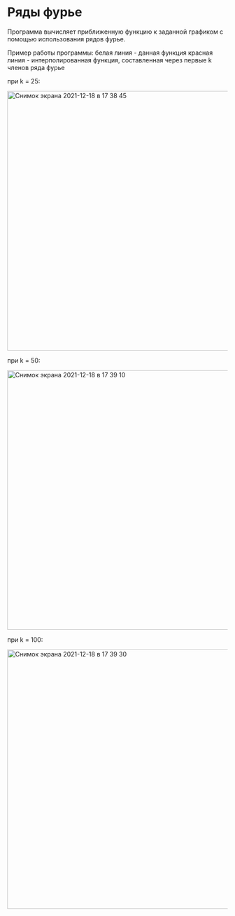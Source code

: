 # Ряды фурье

Программа вычисляет приближенную функцию к заданной графиком с помощью использования рядов фурье.

Пример работы программы:
белая линия - данная функция
красная линия - интерполированная функция, составленная через первые k членов ряда фурье 

при k = 25:

<img width="592" alt="Снимок экрана 2021-12-18 в 17 38 45" src="https://user-images.githubusercontent.com/47459550/146644840-9c4cf28f-da7b-4560-ba6f-861186ba3bcb.png">

при k = 50:

<img width="592" alt="Снимок экрана 2021-12-18 в 17 39 10" src="https://user-images.githubusercontent.com/47459550/146644864-5073d5d0-ea97-4e86-97fd-d52393320f0f.png">


при k = 100:

<img width="592" alt="Снимок экрана 2021-12-18 в 17 39 30" src="https://user-images.githubusercontent.com/47459550/146644874-4e974e47-b585-45b1-b6a3-3132b10309b1.png">

